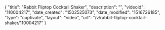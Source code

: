 {
    "title": "Rabbit Fliptop Cocktail Shaker",
    "description": "",
    "videoid": "110004217",
    "date_created": "1502525073",
    "date_modified": "1516736185",
    "type": "captivate",
    "layout": "video",
    "url": "\/v\/rabbit-fliptop-cocktail-shaker\/110004217"
}